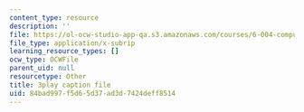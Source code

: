 ```yaml
---
content_type: resource
description: ''
file: https://ol-ocw-studio-app-qa.s3.amazonaws.com/courses/6-004-computation-structures-spring-2017/84bad997f5d65d37ad3d7424deff8514_-Zg3fxOmjVs.vtt
file_type: application/x-subrip
learning_resource_types: []
ocw_type: OCWFile
parent_uid: null
resourcetype: Other
title: 3play caption file
uid: 84bad997-f5d6-5d37-ad3d-7424deff8514
---
```

